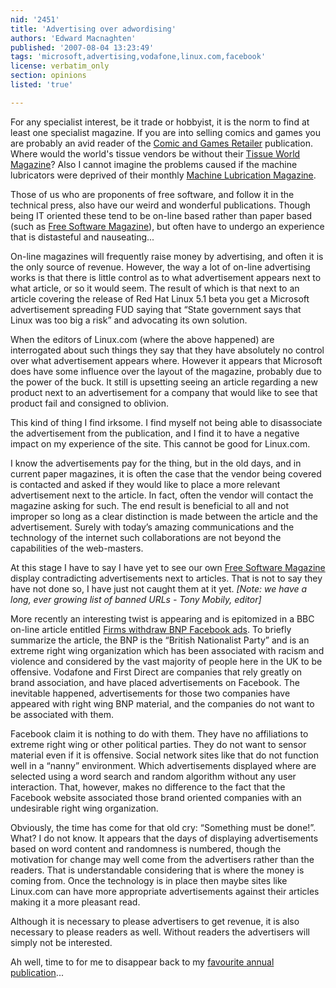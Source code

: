 ```yaml
---
nid: '2451'
title: 'Advertising over adwordising'
authors: 'Edward Macnaghten'
published: '2007-08-04 13:23:49'
tags: 'microsoft,advertising,vodafone,linux.com,facebook'
license: verbatim_only
section: opinions
listed: 'true'

---
```

For any specialist interest, be it trade or hobbyist, it is the norm to find at least one specialist magazine. If you are into selling comics and games you are probably an avid reader of the [Comic and Games Retailer](http://www.comicsretailer.com/) publication. Where would the world's tissue vendors be without their [Tissue World Magazine](http://www.tissueworldmagazine.com/)? Also I cannot imagine the problems caused if the machine lubricators were deprived of their monthly [Machine Lubrication Magazine](http://www.machinerylubrication.com/).

Those of us who are proponents of free software, and follow it in the technical press, also have our weird and wonderful publications. Though being IT oriented these tend to be on-line based rather than paper based (such as [Free Software Magazine](http://www.freesoftwaremagazine.com)), but often have to undergo an experience that is distasteful and nauseating...


<!--break-->


On-line magazines will frequently raise money by advertising, and often it is the only source of revenue. However, the way a lot of on-line advertising works is that there is little control as to what advertisement appears next to what article, or so it would seem. The result of which is that next to an article covering the release of Red Hat Linux 5.1 beta you get a Microsoft advertisement spreading FUD saying that “State government says that Linux was too big a risk” and advocating its own solution.

When the editors of Linux.com (where the above happened) are interrogated about such things they say that they have absolutely no control over what advertisement appears where. However it appears that Microsoft does have some influence over the layout of the magazine, probably due to the power of the buck. It still is upsetting seeing an article regarding a new product next to an advertisement for a company that would like to see that product fail and consigned to oblivion.

This kind of thing I find irksome. I find myself not being able to disassociate the advertisement from the publication, and I find it to have a negative impact on my experience of the site. This cannot be good for Linux.com.

I know the advertisements pay for the thing, but in the old days, and in current paper magazines, it is often the case that the vendor being covered is contacted and asked if they would like to place a more relevant advertisement next to the article. In fact, often the vendor will contact the magazine asking for such. The end result is beneficial to all and not improper so long as a clear distinction is made between the article and the advertisement. Surely with today’s amazing communications and the technology of the internet such collaborations are not beyond the capabilities of the web-masters.

At this stage I have to say I have yet to see our own [Free Software Magazine](http://www.freesoftwaremagazine.com) display contradicting advertisements next to articles. That is not to say they have not done so, I have just not caught them at it yet. _[Note: we have a long, ever growing list of banned URLs - Tony Mobily, editor]_

More recently an interesting twist is appearing and is epitomized in a BBC on-line article entitled [Firms withdraw BNP Facebook ads](http://news.bbc.co.uk/1/hi/uk_politics/6929161.stm). To briefly summarize the article, the BNP is the “British Nationalist Party” and is an extreme right wing organization which has been associated with racism and violence and considered by the vast majority of people here in the UK to be offensive. Vodafone and First Direct are companies that rely greatly on brand association, and have placed advertisements on Facebook. The inevitable happened, advertisements for those two companies have appeared with right wing BNP material, and the companies do not want to be associated with them.

Facebook claim it is nothing to do with them. They have no affiliations to extreme right wing or other political parties. They do not want to sensor material even if it is offensive. Social network sites like that do not function well in a “nanny” environment. Which advertisements displayed where are selected using a word search and random algorithm without any user interaction. That, however, makes no difference to the fact that the Facebook website associated those brand oriented companies with an undesirable right wing organization.

Obviously, the time has come for that old cry: “Something must be done!”. What? I do not know. It appears that the days of displaying advertisements based on word content and randomness is numbered, though the motivation for change may well come from the advertisers rather than the readers. That is understandable considering that is where the money is coming from. Once the technology is in place then maybe sites like Linux.com can have more appropriate advertisements against their articles making it a more pleasant read.

Although it is necessary to please advertisers to get revenue, it is also necessary to please readers as well. Without readers the advertisers will simply not be interested.

Ah well, time to for me to disappear back to my [favourite annual publication](http://www.camra.org.uk/page.aspx?o=gbg)...


